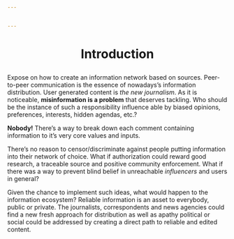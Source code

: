 ```yaml
---


---
```


<h1 id="p-aligncenterintroductionp"><p align="center">Introduction</p></h1>
<p>Expose on how to create an information network based on sources. Peer-to-peer communication is the essence  of nowadays’s information distribution. User generated content is <em>the new journalism</em>. As it is noticeable, <strong>misinformation is a problem</strong> that deserves tackling. Who should be the instance of such a responsibility influence able  by biased opinions, preferences, interests, hidden agendas, etc.?</p>
<p><strong>Nobody!</strong> There’s a way to break down each comment containing information to it’s very core values and inputs.</p>
<p>There’s no reason to censor/discriminate against people putting information into their network of choice. What if authorization could reward good research, a traceable  source and positive community enforcement. What if there was a way to prevent blind belief in unreachable <em>influencers</em> and users in general?</p>
<p>Given the chance to implement such ideas, what would happen to the information ecosystem? Reliable information is an asset to everybody, public or private. The journalists, correspondents  and news agencies could find a new fresh approach for distribution as well as apathy political or social could be addressed by creating a direct path to reliable and edited content.</p>

